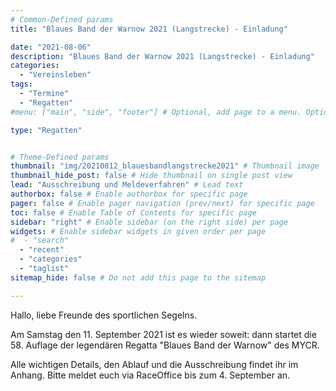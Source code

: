 ```yaml
---
# Common-Defined params
title: "Blaues Band der Warnow 2021 (Langstrecke) - Einladung"

date: "2021-08-06"
description: "Blaues Band der Warnow 2021 (Langstrecke) - Einladung"
categories:
  - "Vereinsleben"
tags:
  - "Termine"
  - "Regatten"
#menu: ["main", "side", "footer"] # Optional, add page to a menu. Options: main, side, footer

type: "Regatten"


# Theme-Defined params
thumbnail: "img/20210812_blauesbandlangstrecke2021" # Thumbnail image
thumbnail_hide_post: false # Hide thumbnail on single post view
lead: "Ausschreibung und Meldeverfahren" # Lead text
authorbox: false # Enable authorbox for specific page
pager: false # Enable pager navigation (prev/next) for specific page
toc: false # Enable Table of Contents for specific page
sidebar: "right" # Enable sidebar (on the right side) per page
widgets: # Enable sidebar widgets in given order per page
#  - "search"
  - "recent"
  - "categories"
  - "taglist"
sitemap_hide: false # Do not add this page to the sitemap

---
```


Hallo, liebe Freunde des sportlichen Segelns.

Am Samstag den 11. September 2021 ist es wieder soweit: dann startet die 58. Auflage der legendären Regatta "Blaues Band der Warnow" des MYCR.

Alle wichtigen Details, den Ablauf und die Ausschreibung findet ihr im Anhang. Bitte meldet euch via RaceOffice bis zum 4. September an.

